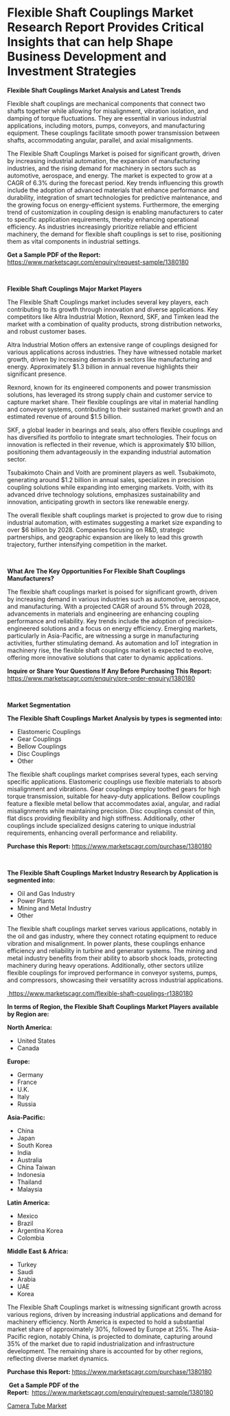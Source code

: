 <p><h1>Flexible Shaft Couplings Market Research Report Provides Critical Insights that can help Shape Business Development and Investment Strategies</h1></p><p><strong>Flexible Shaft Couplings Market Analysis and Latest Trends</strong></p>
<p><p>Flexible shaft couplings are mechanical components that connect two shafts together while allowing for misalignment, vibration isolation, and damping of torque fluctuations. They are essential in various industrial applications, including motors, pumps, conveyors, and manufacturing equipment. These couplings facilitate smooth power transmission between shafts, accommodating angular, parallel, and axial misalignments.</p><p>The Flexible Shaft Couplings Market is poised for significant growth, driven by increasing industrial automation, the expansion of manufacturing industries, and the rising demand for machinery in sectors such as automotive, aerospace, and energy. The market is expected to grow at a CAGR of 6.3% during the forecast period. Key trends influencing this growth include the adoption of advanced materials that enhance performance and durability, integration of smart technologies for predictive maintenance, and the growing focus on energy-efficient systems. Furthermore, the emerging trend of customization in coupling design is enabling manufacturers to cater to specific application requirements, thereby enhancing operational efficiency. As industries increasingly prioritize reliable and efficient machinery, the demand for flexible shaft couplings is set to rise, positioning them as vital components in industrial settings.</p></p>
<p><strong>Get a Sample PDF of the Report:&nbsp;</strong> <a href="https://www.marketscagr.com/enquiry/request-sample/1380180?utm_campaign=3137&utm_medium=2&utm_source=Github&utm_content=ia&utm_term=11042025&utm_id=flexible-shaft-couplings">https://www.marketscagr.com/enquiry/request-sample/1380180</a></p>
<p>&nbsp;</p>
<p><strong>Flexible Shaft Couplings Major Market Players</strong></p>
<p><p>The Flexible Shaft Couplings market includes several key players, each contributing to its growth through innovation and diverse applications. Key competitors like Altra Industrial Motion, Rexnord, SKF, and Timken lead the market with a combination of quality products, strong distribution networks, and robust customer bases.</p><p>Altra Industrial Motion offers an extensive range of couplings designed for various applications across industries. They have witnessed notable market growth, driven by increasing demands in sectors like manufacturing and energy. Approximately $1.3 billion in annual revenue highlights their significant presence.</p><p>Rexnord, known for its engineered components and power transmission solutions, has leveraged its strong supply chain and customer service to capture market share. Their flexible couplings are vital in material handling and conveyor systems, contributing to their sustained market growth and an estimated revenue of around $1.5 billion.</p><p>SKF, a global leader in bearings and seals, also offers flexible couplings and has diversified its portfolio to integrate smart technologies. Their focus on innovation is reflected in their revenue, which is approximately $10 billion, positioning them advantageously in the expanding industrial automation sector.</p><p>Tsubakimoto Chain and Voith are prominent players as well. Tsubakimoto, generating around $1.2 billion in annual sales, specializes in precision coupling solutions while expanding into emerging markets. Voith, with its advanced drive technology solutions, emphasizes sustainability and innovation, anticipating growth in sectors like renewable energy.</p><p>The overall flexible shaft couplings market is projected to grow due to rising industrial automation, with estimates suggesting a market size expanding to over $6 billion by 2028. Companies focusing on R&D, strategic partnerships, and geographic expansion are likely to lead this growth trajectory, further intensifying competition in the market.</p></p>
<p>&nbsp;</p>
<p><strong>What Are The Key Opportunities For Flexible Shaft Couplings Manufacturers?</strong></p>
<p><p>The flexible shaft couplings market is poised for significant growth, driven by increasing demand in various industries such as automotive, aerospace, and manufacturing. With a projected CAGR of around 5% through 2028, advancements in materials and engineering are enhancing coupling performance and reliability. Key trends include the adoption of precision-engineered solutions and a focus on energy efficiency. Emerging markets, particularly in Asia-Pacific, are witnessing a surge in manufacturing activities, further stimulating demand. As automation and IoT integration in machinery rise, the flexible shaft couplings market is expected to evolve, offering more innovative solutions that cater to dynamic applications.</p></p>
<p><strong>Inquire or Share Your Questions If Any Before Purchasing This Report:</strong> <a href="https://www.marketscagr.com/enquiry/pre-order-enquiry/1380180?utm_campaign=3137&utm_medium=2&utm_source=Github&utm_content=ia&utm_term=11042025&utm_id=flexible-shaft-couplings">https://www.marketscagr.com/enquiry/pre-order-enquiry/1380180</a></p>
<p>&nbsp;</p>
<p><strong>Market Segmentation</strong></p>
<p><strong>The Flexible Shaft Couplings Market Analysis by types is segmented into:</strong></p>
<p><ul><li>Elastomeric Couplings</li><li>Gear Couplings</li><li>Bellow Couplings</li><li>Disc Couplings</li><li>Other</li></ul></p>
<p><p>The flexible shaft couplings market comprises several types, each serving specific applications. Elastomeric couplings use flexible materials to absorb misalignment and vibrations. Gear couplings employ toothed gears for high torque transmission, suitable for heavy-duty applications. Bellow couplings feature a flexible metal bellow that accommodates axial, angular, and radial misalignments while maintaining precision. Disc couplings consist of thin, flat discs providing flexibility and high stiffness. Additionally, other couplings include specialized designs catering to unique industrial requirements, enhancing overall performance and reliability.</p></p>
<p><strong>Purchase this Report:&nbsp;</strong><a href="https://www.marketscagr.com/purchase/1380180?utm_campaign=3137&utm_medium=2&utm_source=Github&utm_content=ia&utm_term=11042025&utm_id=flexible-shaft-couplings">https://www.marketscagr.com/purchase/1380180</a></p>
<p>&nbsp;</p>
<p><strong>The Flexible Shaft Couplings Market Industry Research by Application is segmented into:</strong></p>
<p><ul><li>Oil and Gas Industry</li><li>Power Plants</li><li>Mining and Metal Industry</li><li>Other</li></ul></p>
<p><p>The flexible shaft couplings market serves various applications, notably in the oil and gas industry, where they connect rotating equipment to reduce vibration and misalignment. In power plants, these couplings enhance efficiency and reliability in turbine and generator systems. The mining and metal industry benefits from their ability to absorb shock loads, protecting machinery during heavy operations. Additionally, other sectors utilize flexible couplings for improved performance in conveyor systems, pumps, and compressors, showcasing their versatility across industrial applications.</p></p>
<p><a href="https://www.marketscagr.com/flexible-shaft-couplings-r1380180?utm_campaign=3137&utm_medium=2&utm_source=Github&utm_content=ia&utm_term=11042025&utm_id=flexible-shaft-couplings">&nbsp;https://www.marketscagr.com/flexible-shaft-couplings-r1380180</a></p>
<p><strong>In terms of Region, the Flexible Shaft Couplings Market Players available by Region are:</strong></p>
<p>
    <p> <strong> North America: </strong>
        <ul>
            <li>United States</li>
            <li>Canada</li>
        </ul>
        </p> 
    <p> <strong> Europe: </strong>
        <ul>
            <li>Germany</li>
            <li>France</li>
            <li>U.K.</li>
            <li>Italy</li>
            <li>Russia</li>
        </ul>
        </p> 
    <p> <strong> Asia-Pacific: </strong>
        <ul>
            <li>China</li>
            <li>Japan</li>
            <li>South Korea</li>
            <li>India</li>
            <li>Australia</li>
            <li>China Taiwan</li>
            <li>Indonesia</li>
            <li>Thailand</li>
            <li>Malaysia</li>
        </ul>
        </p> 
    <p> <strong> Latin America: </strong>
        <ul>
            <li>Mexico</li>
            <li>Brazil</li>
            <li>Argentina Korea</li>
            <li>Colombia</li>
        </ul>
        </p> 
    <p> <strong> Middle East & Africa: </strong>
        <ul>
            <li>Turkey</li>
            <li>Saudi</li>
            <li>Arabia</li>
            <li>UAE</li>
            <li>Korea</li>
        </ul>
    </p>
    </p>
<p><p>The Flexible Shaft Couplings market is witnessing significant growth across various regions, driven by increasing industrial applications and demand for machinery efficiency. North America is expected to hold a substantial market share of approximately 30%, followed by Europe at 25%. The Asia-Pacific region, notably China, is projected to dominate, capturing around 35% of the market due to rapid industrialization and infrastructure development. The remaining share is accounted for by other regions, reflecting diverse market dynamics.</p></p>
<p><strong>Purchase this Report: </strong><a href="https://www.marketscagr.com/purchase/1380180?utm_campaign=3137&utm_medium=2&utm_source=Github&utm_content=ia&utm_term=11042025&utm_id=flexible-shaft-couplings">https://www.marketscagr.com/purchase/1380180</a></p>
<p>&nbsp;<strong>Get a Sample PDF of the Report:&nbsp;&nbsp;</strong><a href="https://www.marketscagr.com/enquiry/request-sample/1380180?utm_campaign=3137&utm_medium=2&utm_source=Github&utm_content=ia&utm_term=11042025&utm_id=flexible-shaft-couplings">https://www.marketscagr.com/enquiry/request-sample/1380180</a></p>
<p><strong></strong></p>
<p><p><a href="https://github.com/skoppmerlib9/Market-Research-Report-List-1/blob/main/camera-tube-market.md?utm_campaign=3137&utm_medium=2&utm_source=Github&utm_content=ia&utm_term=11042025&utm_id=flexible-shaft-couplings">Camera Tube Market</a></p></p>